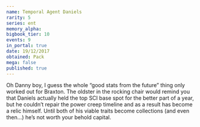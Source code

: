 ```yaml
---
name: Temporal Agent Daniels
rarity: 5
series: ent
memory_alpha:
bigbook_tier: 10
events: 9
in_portal: true
date: 19/12/2017
obtained: Pack
mega: false
published: true
---
```


Oh Danny boy, I guess the whole “good stats from the future” thing only worked out for Braxton. The oldster in the rocking chair would remind you that Daniels actually held the top SCI base spot for the better part of a year, but he couldn’t repair the power creep timeline and as a result has become a relic himself. Until both of his viable traits become collections (and even then…) he’s not worth your behold capital.
